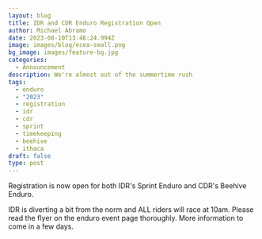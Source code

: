 ```yaml
---
layout: blog
title: IDR and CDR Enduro Registration Open
author: Michael Abramo
date: 2023-08-10T13:46:24.994Z
image: images/blog/ecea-small.png
bg_image: images/feature-bg.jpg
categories:
  - Announcement
description: We're almost out of the summertime rush
tags:
  - enduro
  - "2023"
  - registration
  - idr
  - cdr
  - sprint
  - timekeeping
  - beehive
  - ithaca
draft: false
type: post
---
```

Registration is now open for both IDR's Sprint Enduro and CDR's Beehive Enduro.

IDR is diverting a bit from the norm and ALL riders will race at 10am. Please read the flyer on the enduro event page thoroughly. More information to come in a few days.